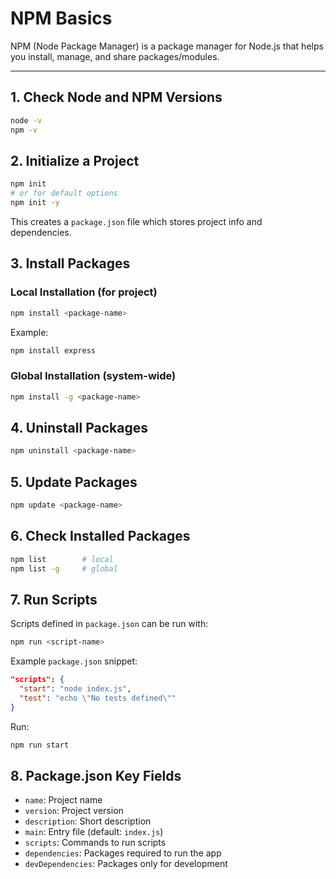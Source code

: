 # NPM Basics

NPM (Node Package Manager) is a package manager for Node.js that helps you install, manage, and share packages/modules.

---

## 1. Check Node and NPM Versions

```bash
node -v
npm -v
```

## 2. Initialize a Project

```bash
npm init
# or for default options
npm init -y
```

This creates a `package.json` file which stores project info and dependencies.

## 3. Install Packages

### Local Installation (for project)

```bash
npm install <package-name>
```

Example:

```bash
npm install express
```

### Global Installation (system-wide)

```bash
npm install -g <package-name>
```

## 4. Uninstall Packages

```bash
npm uninstall <package-name>
```

## 5. Update Packages

```bash
npm update <package-name>
```

## 6. Check Installed Packages

```bash
npm list        # local
npm list -g     # global
```

## 7. Run Scripts

Scripts defined in `package.json` can be run with:

```bash
npm run <script-name>
```

Example `package.json` snippet:

```json
"scripts": {
  "start": "node index.js",
  "test": "echo \"No tests defined\""
}
```

Run:

```bash
npm run start
```

## 8. Package.json Key Fields

- `name`: Project name
- `version`: Project version
- `description`: Short description
- `main`: Entry file (default: `index.js`)
- `scripts`: Commands to run scripts
- `dependencies`: Packages required to run the app
- `devDependencies`: Packages only for development